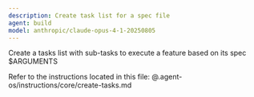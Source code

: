 ```yaml
---
description: Create task list for a spec file
agent: build
model: anthropic/claude-opus-4-1-20250805
---
```

Create a tasks list with sub-tasks to execute a feature based on its spec $ARGUMENTS

Refer to the instructions located in this file:
@.agent-os/instructions/core/create-tasks.md

